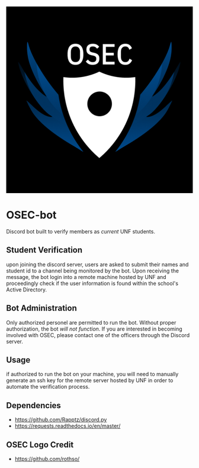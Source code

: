 <p align="center"> 
<img src="https://github.com/DLJ42/OSEC-bot/blob/master/osec_logo-discord_black.png">
</p>

# OSEC-bot
Discord bot built to verify members as *current* UNF students.

## Student Verification
upon joining the discord server, users are asked to submit their names and student id to a channel being monitored by the bot. Upon receiving the message, the bot login into a remote machine hosted by UNF and proceedingly check if the user information is found within the school's Active Directory.

## Bot Administration
Only authorized personel are permitted to run the bot. Without proper authorization, the bot *will not function*. If you are interested in becoming involved with OSEC, please contact one of the officers through the Discord server. 

## Usage
if authorized to run the bot on your machine, you will need to manually generate an ssh key for the remote server hosted by UNF in order to automate the verification process.

## Dependencies
* https://github.com/Rapptz/discord.py
* https://requests.readthedocs.io/en/master/

## OSEC Logo Credit 
* https://github.com/rothso/
